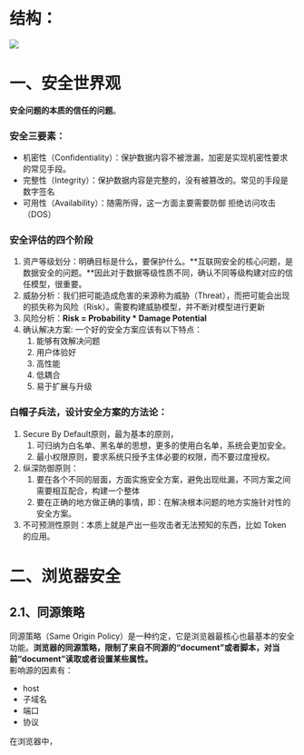 
# 结构：
![](https://cdn.nlark.com/yuque/0/2022/jpeg/296173/1655191089154-1918e60a-b4f9-465e-8066-4cfc3d047347.jpeg)

# 一、安全世界观
**安全问题的本质的信任的问题**。

### 安全三要素：

- 机密性（Confidentiality）：保护数据内容不被泄漏，加密是实现机密性要求的常见手段。
- 完整性（Integrity）：保护数据内容是完整的，没有被篡改的。常见的手段是数字签名
- 可用性（Availability）：随需所得，这一方面主要需要防御 拒绝访问攻击（DOS）

### 安全评估的四个阶段

1. 资产等级划分：明确目标是什么，要保护什么。**互联网安全的核心问题，是数据安全的问题。**因此对于数据等级性质不同，确认不同等级构建对应的信任模型，很重要。
2. 威胁分析：我们把可能造成危害的来源称为威胁（Threat），而把可能会出现的损失称为风险（Risk）。需要构建威胁模型，并不断对模型进行更新
3. 风险分析：**Risk = Probability * Damage Potential**
4. 确认解决方案: 一个好的安全方案应该有以下特点：
   1. 能够有效解决问题
   2. 用户体验好
   3. 高性能
   4. 低耦合
   5. 易于扩展与升级

### 白帽子兵法，设计安全方案的方法论：

1. Secure By DefauIt原则，最为基本的原则，
   1. 可归纳为白名单、黑名单的思想，更多的使用白名单，系统会更加安全。
   2. 最小权限原则，要求系统只授予主体必要的权限，而不要过度授权。
2. 纵深防御原则：
   1. 要在各个不同的层面，方面实施安全方案，避免出现纰漏，不同方案之间需要相互配合，构建一个整体
   2. 要在正确的地方做正确的事情，即：在解决根本问题的地方实施针对性的安全方案。
3. 不可预测性原则：本质上就是产出一些攻击者无法预知的东西，比如 Token 的应用。

# 二、浏览器安全

## 2.1、同源策略
同源策略（Same Origin Policy）是一种约定，它是浏览器最核心也最基本的安全功能。**浏览器的同源策略，限制了来自不同源的“document”或者脚本，对当前“document”读取或者设置某些属性。**<br />影响源的因素有：

- host
- 子域名
- 端口
- 协议

在浏览器中，<script>、<img>、<iframe>、<link>等标签都可以跨域加载资源，而不受同源策略的限制。这些带“src”属性的标签每次加载时，实际上是由浏览器发起了一次GET请求。不同于XMLHttpRequest的是，通过src属性加载的资源，浏览器限制了JavaScript的权限，使其不能读、写返回的内容。

## 2.2、浏览器沙箱
这种在网页中插入一段恶意代码，利用浏览器漏洞执行任意代码的攻击方式，在黑客圈子里被形象地称为“挂马”。<br />在Windows系统中，浏览器密切结合DEP、ASLR、SafeSEH等操作系统提供的保护技术，对抗内存攻击。与此同时，浏览器还发展出了多进程架构，从安全性上有了很大的提高。浏览器的多进程架构，将浏览器的各个功能模块分开，各个浏览器实例分开，当一个进程崩溃时，也不会影响到其他的进程。<br />Google Chrome是第一个采取多进程架构的浏览器。Google Chrome的主要进程分为：浏览器进程、渲染进程、插件进程、扩展进程。插件进程如flash、java、pdf等与浏览器进程严格隔离，因此不会互相影响。[插图]Google Chrome的架构渲染引擎由Sandbox隔离，网页代码要与浏览器内核进程通信、与操作系统通信都需要通过IPC channel，在其中会进行一些安全检查。<br />Sandbox即沙箱，计算机技术发展到今天，Sandbox已经成为泛指“**资源隔离类模块**”的代名词。**Sandbox的设计目的一般是为了让不可信任的代码运行在一定的环境中，限制不可信任的代码访问隔离区之外的资源**。如果一定要跨越Sandbox边界产生数据交换，则只能通过指定的数据通道，比如经过封装的API来完成，在这些API中会严格检查请求的合法性。

## 2.3、恶意网址拦截
目前各个浏览器的拦截恶意网址的功能都是基于“黑名单”的。<br />恶意网址拦截的工作原理很简单，一般都是浏览器周期性地从服务器端获取一份最新的恶意网址黑名单，如果用户上网时访问的网址存在于此黑名单中，浏览器就会弹出一个警告页面。<br />常见的恶意网址分为两类：一类是挂马网站，这些网站通常包含有恶意的脚本如JavaScript或Flash，通过利用浏览器的漏洞（包括一些插件、控件漏洞）执行shellcode，在用户电脑中植入木马；另一类是钓鱼网站，通过模仿知名网站的相似页面来欺骗用户。

# 三、跨站脚本攻击（XSS）
跨站脚本攻击，英文全称是Cross Site Script，本来缩写是CSS，但是为了和层叠样式表（Cascading Style Sheet, CSS）有所区别，所以在安全领域叫做“XSS”。<br />XSS攻击，通常指黑客通过“HTML注入”篡改了网页，插入了恶意的脚本，从而在用户浏览网页时，控制用户浏览器的一种攻击。由于XSS破坏力强大，且产生场景复杂，业内达成的共识是：针对各种不同场景产生的XSS，需要区分情景对待。

## 3.1、XSS简介

### 1、反射形XSS
反射型XSS只是简单地把用户输入的数据“反射”给浏览器。也就是说，黑客往往需要诱使用户“点击”一个恶意链接，才能攻击成功。反射型XSS也叫做“非持久型XSS”（Non-persistent XSS）。

### 2、存储型XSS
存储型XSS会把用户输入的数据“存储”在服务器端。这种XSS具有很强的稳定性。比如：黑客在一篇 blog 中，写下了恶意代码，就可能会造成所有看到这篇 blog 的人都收到攻击

### 3、DOM Based XSS
实际上也是反射形 XSS，但由于形成原因比较特别，因此单独划分，即：通过修改页面的 DOM 节点形成的 XSS，即称为  DOM Based XSS


## 3.2、XSS攻击进阶

### 1. 初探 XSS Payload
XSS攻击成功后，攻击者能够对用户当前浏览的页面植入恶意脚本，通过恶意脚本，控制用户的浏览器。这些用以完成各种具体功能的恶意脚本，被称为“XSS Payload”。XSS Payload实际上就是JavaScript脚本（还可以是Flash或其他富客户端的脚本），所以任何JavaScript脚本能实现的功能，XSSPayload都能做到。

### 2. 强大的 XSS Payload

- 构造GET与POST请求
- XSS钓鱼：对于验证码，XSS Payload可以通过读取页面内容，将验证码的图片URL发送到远程服务器上来实施——攻击者可以在远程XSS后台接收当前验证码，并将验证码的值返回给当前的XSS Payload，从而绕过验证码。
- 识别用户浏览器
   - 攻击者为了获取更大的利益，往往需要准确地收集用户的个人信息。比如，如果知道用户使用的浏览器、操作系统，攻击者就有可能实施一次精准的浏览器内存攻击，最终给用户电脑植入一个木马。XSS能够帮助攻击者快速达到收集信息的目的。
   - 浏览器的扩展和插件也能被XSS Payload扫描出来。比如对于Firefox的插件和扩展，有着不同的检测方法。
-  CSS History Hack： 其原理是利用style的visited属性——如果用户曾经访问过某个链接，那么这个链接的颜色会变得与众不同
- 获取用户的真实IP地址：JavaScript本身并没有提供获取本地IP地址的能力，有没有其他办法？一般来说，XSS攻击需要借助第三方软件来完成。比如，客户端安装了Java环境（JRE），那么XSS就可以通过调用Java Applet的接口获取客户端的本地IP地址。
- XSS Worm
